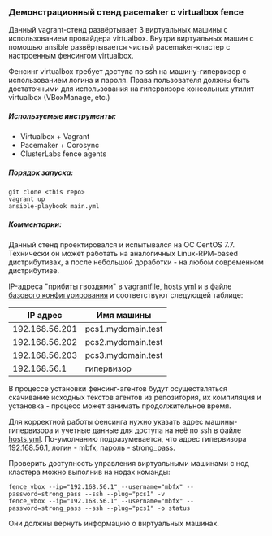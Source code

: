 ### Демонстрационный стенд pacemaker c virtualbox fence

  Данный vagrant-стенд развёртывает 3 виртуальных машины с использованием провайдера virtualbox.
Внутри виртуальных машин с помощью ansible развёртывается чистый pacemaker-кластер с настроенным фенсингом virtualbox.

  Фенсинг virtualbox требует доступа по ssh на машину-гипервизор с использованием логина и пароля. Права пользователя должны быть достаточными для использования на гипервизоре консольных утилит virtualbox (VBoxManage, etc.)

##### Используемые инструменты:
  - Virtualbox + Vagrant
  - Pacemaker + Corosync
  - ClusterLabs fence agents

##### Порядок запуска:
```
git clone <this repo>
vagrant up
ansible-playbook main.yml
```

##### Комментарии:
  Данный стенд проектировался и испытывался на ОС CentOS 7.7. Технически он может работать на аналогичных Linux-RPM-based дистрибутивах, а после небольшой доработки - на любом современном дистрибутиве.

  IP-адреса "прибиты гвоздями" в [vagrantfile](vagrantfile), [hosts.yml](hosts.yml) и в [файле базового конфигурирования](roles/base_config/tasks/main.yml) и соответствуют следующей таблице:

| IP адрес | Имя машины |
|----------------|--------------------|
| 192.168.56.201 | pcs1.mydomain.test |
| 192.168.56.202 | pcs2.mydomain.test |
| 192.168.56.203 | pcs3.mydomain.test |
| 192.168.56.1 | гипервизор |

  В процессе установки фенсинг-агентов будут осуществляться скачивание исходных текстов агентов из репозитория, их компиляция и установка - процесс может занимать продолжительное время.

  Для корректной работы фенсинга нужно указать адрес машины-гипервизора и учетные данные для доступа на неё по ssh в файле [hosts.yml](hosts.yml). По-умолчанию подразумевается, что адрес гипервизора 192.168.56.1, логин - mbfx, пароль - strong_pass.

  Проверить доступность управления виртуальными машинами с нод кластера можно выполнив на нодах команды:
```
fence_vbox --ip="192.168.56.1" --username="mbfx" --password=strong_pass --ssh --plug="pcs1" -v
fence_vbox --ip="192.168.56.1" --username="mbfx" --password=strong_pass --ssh --plug="pcs1" -o status
```
  Они должны вернуть информацию о виртуальных машинах.
